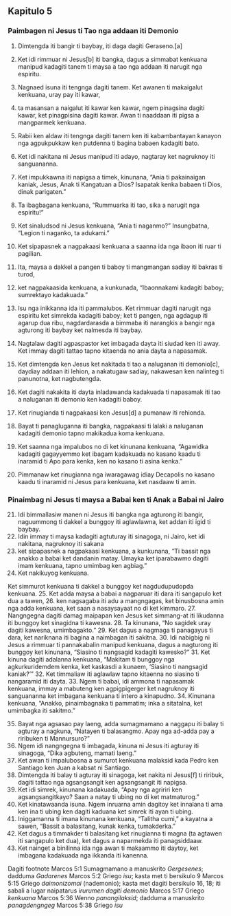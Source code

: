 Kapitulo 5
----------

### Paimbagen ni Jesus ti Tao nga addaan iti Demonio

1. Dimtengda iti bangir ti baybay, iti daga dagiti Geraseno.[a]
2. Ket idi rimmuar ni Jesus[b] iti bangka, dagus a simmabat kenkuana manipud kadagiti tanem ti maysa a tao nga addaan iti narugit nga espiritu.
3. Nagnaed isuna iti tengnga dagiti tanem. Ket awanen ti makaigalut kenkuana, uray pay iti kawar,
4. ta masansan a naigalut iti kawar ken kawar, ngem pinagsina dagiti kawar, ket pinagpisina dagiti kawar. Awan ti naaddaan iti pigsa a mangparmek kenkuana.
5. Rabii ken aldaw iti tengnga dagiti tanem ken iti kabambantayan kanayon nga agpukpukkaw ken putdenna ti bagina babaen kadagiti bato.
6. Ket idi nakitana ni Jesus manipud iti adayo, nagtaray ket nagruknoy iti sanguananna.
7. Ket impukkawna iti napigsa a timek, kinunana, “Ania ti pakainaigan kaniak, Jesus, Anak ti Kangatuan a Dios? Isapatak kenka babaen ti Dios, dinak parigaten.”
8. Ta ibagbagana kenkuana, “Rummuarka iti tao, sika a narugit nga espiritu!”
9. Ket sinaludsod ni Jesus kenkuana, “Ania ti naganmo?” Insungbatna, “Legion ti naganko, ta adukami.”
10. Ket sipapasnek a nagpakaasi kenkuana a saanna ida nga ibaon iti ruar ti pagilian.
11. Ita, maysa a dakkel a pangen ti baboy ti mangmangan sadiay iti bakras ti turod,
12. ket nagpakaasida kenkuana, a kunkunada, “Ibaonnakami kadagiti baboy; sumrektayo kadakuada.”
13. Isu nga inikkanna ida iti pammalubos. Ket rimmuar dagiti narugit nga espiritu ket simrekda kadagiti baboy; ket ti pangen, nga agdagup iti agarup dua ribu, nagdardarasda a bimmaba iti narangkis a bangir nga agturong iti baybay ket nalmesda iti baybay.

14. Nagtalaw dagiti agpaspastor ket imbagada dayta iti siudad ken iti away. Ket immay dagiti tattao tapno kitaenda no ania dayta a napasamak.
15. Ket dimtengda ken Jesus ket nakitada ti tao a naluganan iti demonio[c], daydiay addaan iti lehion, a nakatugaw sadiay, nakawesan ken nalinteg ti panunotna, ket nagbutengda.
16. Ket dagiti nakakita iti dayta inladawanda kadakuada ti napasamak iti tao a naluganan iti demonio ken kadagiti baboy.
17. Ket rinugianda ti nagpakaasi ken Jesus[d] a pumanaw iti rehionda.
18. Bayat ti panagluganna iti bangka, nagpakaasi ti lalaki a naluganan kadagiti demonio tapno makikadua koma kenkuana.
19. Ket saanna nga impalubos no di ket kinunana kenkuana, “Agawidka kadagiti gagayyemmo ket ibagam kadakuada no kasano kaadu ti inaramid ti Apo para kenka, ken no kasano ti asina kenka.”
20. Pimmanaw ket rinugianna nga iwaragawag idiay Decapolis no kasano kaadu ti inaramid ni Jesus para kenkuana, ket nasdaaw ti amin.

### Pinaimbag ni Jesus ti maysa a Babai ken ti Anak a Babai ni Jairo

21. Idi bimmallasiw manen ni Jesus iti bangka nga agturong iti bangir, naguummong ti dakkel a bunggoy iti aglawlawna, ket addan iti igid ti baybay.
22. Idin immay ti maysa kadagiti agtuturay iti sinagoga, ni Jairo, ket idi nakitana, nagruknoy iti sakana
23. ket sipapasnek a nagpakaasi kenkuana, a kunkunana, “Ti bassit nga anakko a babai ket dandanin matay. Umayka ket iparabawmo dagiti imam kenkuana, tapno umimbag ken agbiag.”
24. Ket nakikuyog kenkuana.

Ket simmurot kenkuana ti dakkel a bunggoy ket nagdudupudopda kenkuana.
25. Ket adda maysa a babai a nagparuar iti dara iti sangapulo ket dua a tawen,
26. ken nagsagaba iti adu a mangngagas, ket binusbosna amin nga adda kenkuana, ket saan a nasaysayaat no di ket kimmaro.
27. Nangngegna dagiti damag maipapan ken Jesus ket simmang-at iti likudanna iti bunggoy ket sinagidna ti kawesna.
28. Ta kinunana, “No sagidek uray dagiti kawesna, umimbagakto.”
29. Ket dagus a nagmaga ti panagayus ti dara, ket nariknana iti bagina a naimbagan iti sakitna.
30. Idi nabigbig ni Jesus a rimmuar ti pannakabalin manipud kenkuana, dagus a nagturong iti bunggoy ket kinunana, “Siasino ti nangsagid kadagiti kawesko?”
31. Ket kinuna dagiti adalanna kenkuana, “Makitam ti bunggoy nga agkurkuridemdem kenka, ket kaskasdi a kunaem, ‘Siasino ti nangsagid kaniak?’”
32. Ket timmaliaw iti aglawlaw tapno kitaenna no siasino ti nangaramid iti dayta.
33. Ngem ti babai, idi ammona ti napasamak kenkuana, immay a mabuteng ken agpigpigerger ket nagruknoy iti sanguananna ket imbagana kenkuana ti intero a kinapudno.
34. Kinunana kenkuana, “Anakko, pinaimbagnaka ti pammatim; inka a sitatalna, ket umimbagka iti sakitmo.”

35. Bayat nga agsasao pay laeng, adda sumagmamano a naggapu iti balay ti agturay a nagkuna, “Natayen ti balasangmo. Apay nga ad-adda pay a riribuken ti Mannursuro?”
36. Ngem idi nangngegna ti imbagada, kinuna ni Jesus iti agturay iti sinagoga, “Dika agbuteng, mamati laeng.”
37. Ket awan ti impalubosna a sumurot kenkuana malaksid kada Pedro ken Santiago ken Juan a kabsat ni Santiago.
38. Dimtengda iti balay ti agturay iti sinagoga, ket nakita ni Jesus[f] ti riribuk, dagiti tattao nga agsangsangit ken agsangsangit iti napigsa.
39. Ket idi simrek, kinunana kadakuada, “Apay nga agririri ken agsangsangitkayo? Saan a natay ti ubing no di ket matmaturog.”
40. Ket kinatawaanda isuna. Ngem inruarna amin dagitoy ket innalana ti ama ken ina ti ubing ken dagiti kaduana ket simrek iti ayan ti ubing.
41. Iniggamanna ti imana kinunana kenkuana, “Talitha cumi,” a kayatna a sawen, “Bassit a balasitang, kunak kenka, tumakderka.”
42. Ket dagus a timmakder ti balasitang ket rinugianna ti magna (ta agtawen iti sangapulo ket dua), ket dagus a naparmekda iti panagsiddaaw.
43. Ket nainget a binilinna ida nga awan ti makaammo iti daytoy, ket imbagana kadakuada nga ikkanda iti kanenna.

Dagiti footnote
Marcos 5:1 Sumagmamano a manuskrito *Gergesenes*; dadduma *Gadarenes*
Marcos 5:2 Griego *isu*; kasta met ti bersikulo 9
Marcos 5:15 Griego *daimonizomai* (nademonio); kasta met dagiti bersikulo 16, 18; iti sabali a lugar naipatarus *irurumen dagiti demonio*
Marcos 5:17 Griego *kenkuana*
Marcos 5:36 Wenno *panangilaksid*; dadduma a manuskrito *panagdengngeg*
Marcos 5:38 Griego *isu*